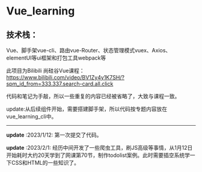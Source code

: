 # Vue_learning
## 技术栈：
Vue、脚手架vue-cli、路由vue-Router、状态管理模式vuex、Axios、elementUI等ui框架和打包工具webpack等
  

此项目为Bilibili 尚硅谷Vue课程：https://www.bilibili.com/video/BV1Zy4y1K7SH/?spm_id_from=333.337.search-card.all.click  

代码和笔记为手敲，所以一些重复的内容已经被省略了，大致与课程一致。

update:从后续组件开始，需要搭建脚手架，所以代码按专题内容放在vue_learning_cli中。


***
**update** :2023/1/12: 第一次提交了代码。  

**update** :2023/2/1: 经历中间开发了一些爬虫工具，刷JS高级等事情，从1月12日开始耗时大约20天学到了网课第70节，制作todolist案例。此时需要插空系统学一下CSS和HTML的一些知识了。
